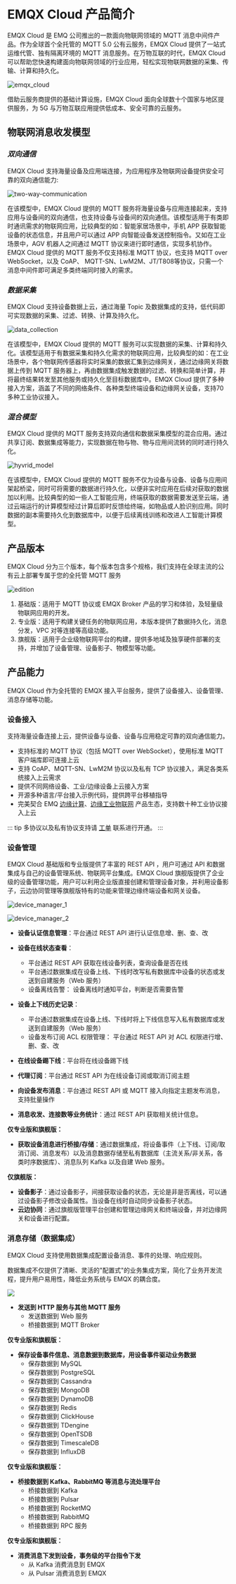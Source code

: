 # EMQX Cloud 产品简介

EMQX Cloud 是 EMQ 公司推出的一款面向物联网领域的 MQTT 消息中间件产品。作为全球首个全托管的 MQTT 5.0 公有云服务，EMQX Cloud 提供了一站式运维代管、独有隔离环境的 MQTT 消息服务。在万物互联的时代，EMQX Cloud 可以帮助您快速构建面向物联网领域的行业应用，轻松实现物联网数据的采集、传输、计算和持久化。

![emqx_cloud](./_assets/product_description.png)

借助云服务商提供的基础计算设施，EMQX Cloud 面向全球数十个国家与地区提供服务，为 5G 与万物互联应用提供低成本、安全可靠的云服务。

## 物联网消息收发模型

### *双向通信*

EMQX Cloud 支持海量设备及应用端连接，为应用程序及物联网设备提供安全可靠的双向通信能力:

![two-way-communication](./_assets/two-way-communication.png)

在该模型中，EMQX Cloud 提供的 MQTT 服务将海量设备与应用连接起来，支持应用与设备间的双向通信，也支持设备与设备间的双向通信。该模型适用于有类即时通讯需求的物联网应用，比较典型的如：智能家居场景中，手机 APP 获取智能设备的状态信息，并且用户可以通过 APP 向智能设备发送控制指令。又如在工业场景中，AGV 机器人之间通过 MQTT 协议来进行即时通信，实现多机协作。EMQX Cloud 提供的 MQTT 服务不仅支持标准 MQTT 协议，也支持 MQTT over WebSocket，以及 CoAP、 MQTT-SN、LwM2M、JT/T808等协议，只需一个消息中间件即可满足多类终端同时接入的需求。

### *数据采集*

EMQX Cloud 支持设备数据上云，通过海量 Topic 及数据集成的支持，低代码即可实现数据的采集、过滤、转换、计算及持久化。

![data_collection](./_assets/data_collection.png)

在该模型中，EMQX Cloud 提供的 MQTT 服务可以实现数据的采集、计算和持久化。该模型适用于有数据采集和持久化需求的物联网应用，比较典型的如：在工业场景中，各个物联网传感器将实时采集的数据汇集到边缘网关，通过边缘网关将数据上传到 MQTT 服务器上，再由数据集成触发数据的过滤、转换和简单计算，并将最终结果转发至其他服务或持久化至目标数据库中。EMQX Cloud 提供了多种接入方案，涵盖了不同的网络条件、各种类型终端设备和边缘网关设备，支持70多种工业协议接入。

### *混合模型*

EMQX Cloud 提供的 MQTT 服务支持双向通信和数据采集模型的混合应用。通过共享订阅、数据集成等能力，实现数据在物与物、物与应用间流转的同时进行持久化。

![hyvrid_model](./_assets/hybrid_model.png)

在该模型中，EMQX Cloud 提供的 MQTT 服务不仅为设备与设备、设备与应用间架起桥梁，同时可将需要的数据进行持久化，以便非实时应用在后续对获取的数据加以利用。比较典型的如一些人工智能应用，终端获取的数据需要发送至云端，通过云端运行的计算模型经过计算后即时反馈给终端，如物品或人脸识别应用。同时数据的副本需要持久化到数据库中，以便于后续离线训练和改进人工智能计算模型。

## 产品版本

EMQX Cloud 分为三个版本，每个版本包含多个规格，我们支持在全球主流的公有云上部署专属于您的全托管 MQTT 服务

![edition](./_assets/product_edition.png)

1. 基础版：适用于 MQTT 协议或 EMQX Broker 产品的学习和体验，及轻量级物联网应用的开发。
2. 专业版：适用于构建关键任务的物联网应用，本版本提供了数据持久化，消息分发，VPC 对等连接等高级功能。
3. 旗舰版：适用于企业级物联网平台的构建，提供多地域及独享硬件部署的支持，并增加了设备管理、设备影子、物模型等功能。



## 产品能力

EMQX Cloud 作为全托管的 EMQX 接入平台服务，提供了设备接入、设备管理、消息存储等功能。

### 设备接入

支持海量设备连接上云，提供设备与设备、设备与应用稳定可靠的双向通信能力。

- 支持标准的 MQTT 协议（包括 MQTT over WebSocket），使用标准 MQTT 客户端库即可连接上云
- 支持 CoAP、MQTT-SN、LwM2M 协议以及私有 TCP 协议接入，满足各类系统接入上云需求
- 提供不同网络设备、工业/边缘设备上云接入方案
- 开源多种语言/平台接入示例代码，提供跨平台移植指导
- 完美契合 EMQ [边缘计算](https://github.com/lf-edge/ekuiper)、[边缘工业物联网](https://www.emqx.com/zh/products/neuron) 产品生态，支持数十种工业协议接入上云

::: tip
多协议以及私有协议支持请 [工单](./feature/tickets.md) 联系进行开通。
:::

### 设备管理

EMQX Cloud 基础版和专业版提供了丰富的 REST API ，用户可通过 API 和数据集成与自己的设备管理系统、物联网平台集成。EMQX Cloud 旗舰版提供了企业级的设备管理功能，用户可以利用企业版直接创建和管理设备对象，并利用设备影子，云边协同管理等旗舰版特有的功能来管理边缘终端设备和网关设备。

![device_manager_1](./_assets/device_manager_1.png)

![device_manager_2](./_assets/device_manager_2.png)

- **设备认证信息管理**：平台通过 REST API 进行认证信息增、删、查、改

- **设备在线状态查看**：
    - 平台通过 REST API 获取在线设备列表，查询设备是否在线
    - 平台通过数据集成在设备上线、下线时改写私有数据库中设备的状态或发送到自建服务（Web 服务）
    - 设备离线告警： 设备离线时通知平台，判断是否需要告警

- **设备上下线历史记录**：
    - 平台通过数据集成在设备上线、下线时将上下线信息写入私有数据库或发送到自建服务（Web 服务）
    - 设备发布订阅 ACL 权限管理： 平台通过 REST API 对 ACL 权限进行增、删、查、改
    
- **在线设备踢下线**：平台将在线设备踢下线

- **代理订阅**：平台通过 REST API 为在线设备订阅或取消订阅主题

- **向设备发布消息**：平台通过 REST API 或 MQTT 接入向指定主题发布消息，支持批量操作

- **消息收发、连接数等业务统计**：通过 REST API 获取相关统计信息。

    

**仅专业版和旗舰版：**

- **获取设备消息进行桥接/存储**：通过数据集成，将设备事件（上下线、订阅/取消订阅、消息发布）以及消息数据存储至私有数据库（主流关系/非关系，各类时序数据库）、消息队列 Kafka 以及自建 Web 服务。



**仅旗舰版：**

- **设备影子**：通过设备影子，间接获取设备的状态，无论是非是否离线，可以通过设备影子修改设备属性。当设备在线时自动同步设备影子状态。
- **云边协同**：通过旗舰版管理平台创建和管理边缘网关和终端设备，并对边缘网关和设备进行配置。

### 消息存储（数据集成）

EMQX Cloud 支持使用数据集成配置设备消息、事件的处理、响应规则。

数据集成不仅提供了清晰、灵活的"配置式"的业务集成方案，简化了业务开发流程，提升用户易用性，降低业务系统与 EMQX 的耦合度。

![](./rule_engine/_assets/rule_engine.png)

- **发送到 HTTP 服务与其他 MQTT 服务**
    - 发送数据到 Web 服务
    - 桥接数据到 MQTT Broker



**仅专业版和旗舰版：**

- **保存设备事件信息、消息数据到数据库，用设备事件驱动业务数据**
    - 保存数据到 MySQL
    - 保存数据到 PostgreSQL
    - 保存数据到 Cassandra
    - 保存数据到 MongoDB
    - 保存数据到 DynamoDB
    - 保存数据到 Redis
    - 保存数据到 ClickHouse
    - 保存数据到 TDengine
    - 保存数据到 OpenTSDB
    - 保存数据到 TimescaleDB
    - 保存数据到 InfluxDB



**仅专业版和旗舰版：**

- **桥接数据到 Kafka、RabbitMQ 等消息与流处理平台**
    - 桥接数据到 Kafka
    - 桥接数据到 Pulsar
    - 桥接数据到 RocketMQ
    - 桥接数据到 RabbitMQ
    - 桥接数据到 RPC 服务



**仅专业版和旗舰版：**

- **消费消息下发到设备，事务级的平台指令下发**
    - 从 Kafka 消费消息到 EMQX
    - 从 Pulsar 消费消息到 EMQX


